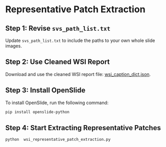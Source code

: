 # Representative Patch Extraction

## Step 1: Revise `svs_path_list.txt`
Update `svs_path_list.txt` to include the paths to your own whole slide images.

## Step 2: Use Cleaned WSI Report
Download and use the cleaned WSI report file: [wsi_caption_dict.json](https://github.com/PathGen-1-6M/PathGen-1.6M/blob/main/Patch_selection/wsi_caption_dict.json).

## Step 3: Install OpenSlide
To install OpenSlide, run the following command:

```bash
pip install openslide-python
```

## Step 4:  Start Extracting Representative Patches

```
python  wsi_representative_patch_extraction.py
```

